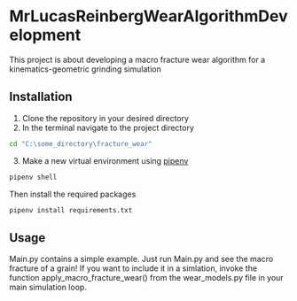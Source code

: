 # MrLucasReinbergWearAlgorithmDevelopment

This project is about developing a macro fracture wear algorithm for a kinematics-geometric grinding simulation

## Installation

1. Clone the repository in your desired directory
2. In the terminal navigate to the project directory

```bash
cd "C:\some_directory\fracture_wear"
```
3. Make a new virtual environment using [pipenv](https://pypi.org/project/pipenv/)

```bash
pipenv shell
```

Then install the required packages

```bash
pipenv install requirements.txt
```

## Usage

Main.py contains a simple example. Just run Main.py and see the macro fracture of a grain!
If you want to include it in a simlation, invoke the function apply_macro_fracture_wear() from the wear_models.py file in your main simulation loop.

